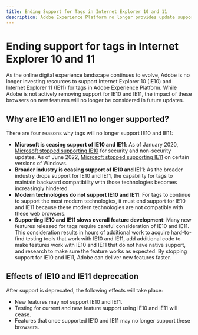 ```yaml
---
title: Ending Support for Tags in Internet Explorer 10 and 11
description: Adobe Experience Platform no longer provides update support for tags in Internet Explorer 10 and 11.
---
```

# Ending support for tags in Internet Explorer 10 and 11

As the online digital experience landscape continues to evolve, Adobe is no longer investing resources to support Internet Explorer 10 (IE10) and Internet Explorer 11 (IE11) for tags in Adobe Experience Platform. While Adobe is not actively removing support for IE10 and IE11, the impact of these browsers on new features will no longer be considered in future updates.

## Why are IE10 and IE11 no longer supported?

There are four reasons why tags will no longer support IE10 and IE11:

* **Microsoft is ceasing support of IE10 and IE11**: As of January 2020, [Microsoft stopped supporting IE10](https://docs.microsoft.com/en-us/lifecycle/announcements/internet-explorer-10-end-of-support) for security and non-security updates. As of June 2022, [Microsoft stopped supporting IE11](https://docs.microsoft.com/en-us/lifecycle/announcements/internet-explorer-11-end-of-support) on certain versions of Windows.
* **Broader industry is ceasing support of IE10 and IE11**: As the broader industry drops support for IE10 and IE11, the capability for tags to maintain backward compatibility with those technologies becomes increasingly hindered.
* **Modern technologies do not support IE10 and IE11**: For tags to continue to support the most modern technologies, it must end support for IE10 and IE11 because these modern technologies are not compatible with these web browsers.
* **Supporting IE10 and IE11 slows overall feature development**: Many new features released for tags require careful consideration of IE10 and IE11. This consideration results in hours of additional work to acquire hard-to-find testing tools that work with IE10 and IE11, add additional code to make features work with IE10 and IE11 that do not have native support, and research to make sure the feature works as expected. By stopping support for IE10 and IE11, Adobe can deliver new features faster.

## Effects of IE10 and IE11 deprecation

After support is deprecated, the following effects will take place:

* New features may not support IE10 and IE11.
* Testing for current and new feature support using IE10 and IE11 will cease.
* Features that once supported IE10 and IE11 may no longer support these browsers.
